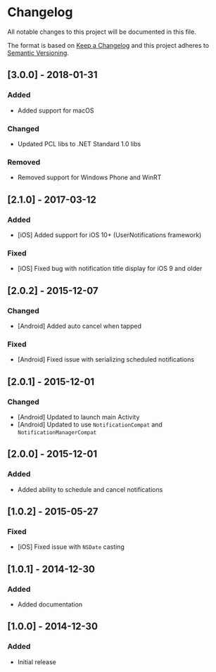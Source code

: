 # Changelog
All notable changes to this project will be documented in this file.

The format is based on [Keep a Changelog](http://keepachangelog.com/en/1.0.0/)
and this project adheres to [Semantic Versioning](http://semver.org/spec/v2.0.0.html).

## [3.0.0] - 2018-01-31

### Added
- Added support for macOS

### Changed
- Updated PCL libs to .NET Standard 1.0 libs

### Removed
- Removed support for Windows Phone and WinRT

## [2.1.0] - 2017-03-12

### Added
- [iOS] Added support for iOS 10+ (UserNotifications framework) 

### Fixed
- [iOS] Fixed bug with notification title display for iOS 9 and older

## [2.0.2] - 2015-12-07

### Changed
- [Android] Added auto cancel when tapped

### Fixed
- [Android] Fixed issue with serializing scheduled notifications

## [2.0.1] - 2015-12-01

### Changed
- [Android] Updated to launch main Activity
- [Android] Updated to use `NotificationCompat` and `NotificationManagerCompat`

## [2.0.0] - 2015-12-01

### Added
- Added ability to schedule and cancel notifications

## [1.0.2] - 2015-05-27

### Fixed
- [iOS] Fixed issue with `NSDate` casting

## [1.0.1] - 2014-12-30

### Added
- Added documentation

## [1.0.0] - 2014-12-30

### Added
- Initial release